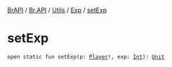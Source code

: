 [BrAPI](../../../index.md) / [Br.API](../../index.md) / [Utils](../index.md) / [Exp](index.md) / [setExp](./set-exp.md)

# setExp

`open static fun setExp(p: `[`Player`](https://hub.spigotmc.org/javadocs/spigot/org/bukkit/entity/Player.html)`!, exp: `[`Int`](https://kotlinlang.org/api/latest/jvm/stdlib/kotlin/-int/index.html)`): `[`Unit`](https://kotlinlang.org/api/latest/jvm/stdlib/kotlin/-unit/index.html)